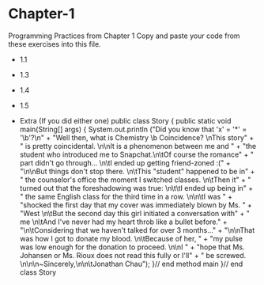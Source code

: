 # Chapter-1
Programming Practices from Chapter 1
Copy and paste your code from these exercises into this file.

* 1.1


* 1.3


* 1.4


* 1.5


* Extra (If you did either one)
public class Story
{
    public static void main(String[] args) 
    {
        System.out.println ("Did you know that 'x' = '*' = '\b'?\n" +
            "Well then, what is Chemistry \b Coincidence? \nThis story" +
            " is pretty coincidental. \n\nIt is a phenomenon between me and " +
            "the student who introduced me to Snapchat.\n\tOf course the romance" +
            " part didn't go through... \n\tI ended up getting friend-zoned :(" +
            "\n\nBut things don't stop there. \n\tThis \"student\" happened to be in" +
            " the counselor's office the moment I switched classes. \n\tThen it" +
            " turned out that the foreshadowing was true: \n\t\tI ended up being in" +
            " the same English class for the third time in a row. \n\n\tI was " +
            "shocked the first day that my cover was immediately blown by Ms. " +
            "West \n\tBut the second day this girl initiated a conversation with" +
            " me \n\tAnd I've never had my heart throb like a bullet before." +
            "\n\tConsidering that we haven't talked for over 3 months..." +
            "\n\nThat was how I got to donate my blood. \n\tBecause of her, " +
            "my pulse was low enough for the donation to proceed. \n\nI " +
            "hope that Ms. Johansen or Ms. Rioux does not read this fully or I'll" +
            " be screwed. \n\n\n~Sincerely,\n\n\tJonathan Chau");
    }// end method main
}// end class Story
